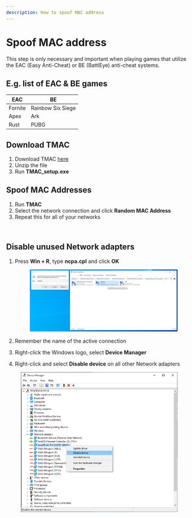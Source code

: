 ```yaml
---
description: How to spoof MAC address
---
```


# Spoof MAC address

This step is only necessary and important when playing games that utilize the EAC (Easy Anti-Cheat) or BE (BattlEye) anti-cheat systems.

## E.g. list of EAC & BE games

| EAC     | BE                |
| ------- | ----------------- |
| Fornite | Rainbow Six Siege |
| Apex    | Ark               |
| Rust    | PUBG              |

## Download TMAC

1. Download TMAC [here](https://download.technitium.com/tmac/TMACv6.0.7\_Setup.zip)
2. Unzip the file
3. Run **TMAC\_setup.exe**

## Spoof MAC Addresses

1. Run **TMAC**
2. Select the network connection and click **Random MAC Address**
3. Repeat this for all of your networks

<figure><img src="https://technitium.com/tmac/ScreenShot1.png" alt=""><figcaption></figcaption></figure>

## Disable unused Network adapters

1.  Press **Win + R**, type **ncpa.cpl** and click **OK**

    <figure><img src="../.gitbook/assets/Bild_2023-11-24_144543036.png" alt=""><figcaption></figcaption></figure>
2. Remember the name of the active connection
3. Right-click the Windows logo, select **Device Manager**
4. Right-click and select **Disable device** on all other Network adapters

<figure><img src="../.gitbook/assets/image (3).png" alt=""><figcaption></figcaption></figure>

